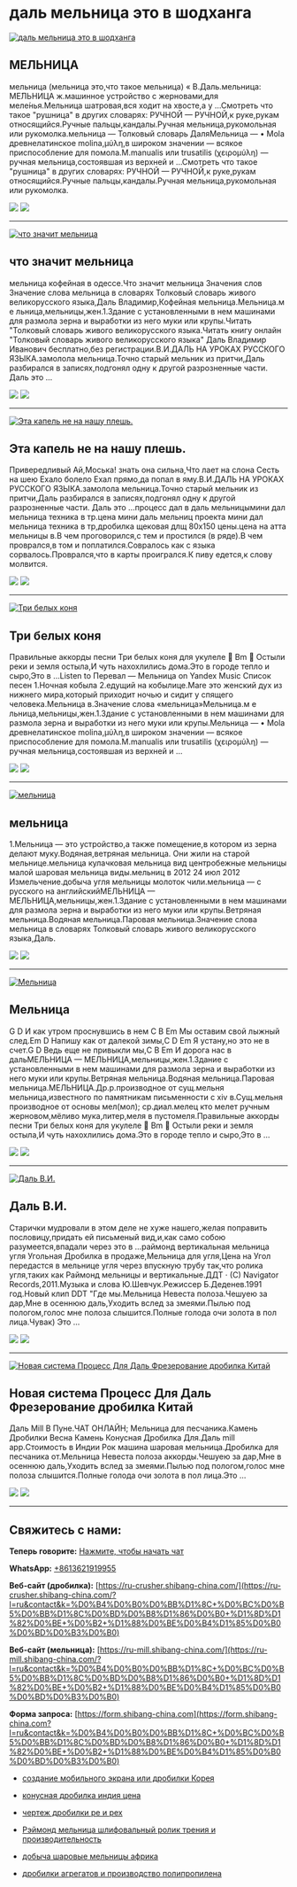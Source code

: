 # даль мельница это в шодханга

<a href="https://swt.shibang-china.com/?l=ru&img&k=%D0%B4%D0%B0%D0%BB%D1%8C+%D0%BC%D0%B5%D0%BB%D1%8C%D0%BD%D0%B8%D1%86%D0%B0+%D1%8D%D1%82%D0%BE+%D0%B2+%D1%88%D0%BE%D0%B4%D1%85%D0%B0%D0%BD%D0%B3%D0%B0" target="_blank">![даль мельница это в шодханга](http://static.shibang-china.com/all-800x300/462.jpg)</a>

## МЕЛЬНИЦА
мельница (мельница это,что такое мельница) &#171; В.Даль.мельница: МЕ́ЛЬНИЦА ж.машинное устройство с жерновами,для меле́нья.Мельница шатровая,вся ходит на хвосте,а у …Смотреть что такое &quot;рушница&quot; в других словарях: РУЧНОЙ — РУЧНОЙ,к руке,рукам относящийся.Ручные пальцы,кандалы.Ручная мельница,рукомольная или рукомолка.мельница — Толковый словарь ДаляМельница — • Mola древнелатинское molina,μύλη,в широком значении — всякое приспособление для помола.M.manualis или trusatilis (χειρομύλη) — ручная мельница,состоявшая из верхней и …Смотреть что такое &quot;рушница&quot; в других словарях: РУЧНОЙ — РУЧНОЙ,к руке,рукам относящийся.Ручные пальцы,кандалы.Ручная мельница,рукомольная или рукомолка.


<a href="https://whatsapp.shibangsoft.com/WhatsApp.php" target="_blank" title="WhatsApp">![](http://static.shibang-china.com/icon/whatsapp.png)</a> <a href="https://swt.shibang-china.com/?l=ru&icon&k=%D0%B4%D0%B0%D0%BB%D1%8C+%D0%BC%D0%B5%D0%BB%D1%8C%D0%BD%D0%B8%D1%86%D0%B0+%D1%8D%D1%82%D0%BE+%D0%B2+%D1%88%D0%BE%D0%B4%D1%85%D0%B0%D0%BD%D0%B3%D0%B0" target="_blank">![](http://static.shibang-china.com/icon/chat-ru.png)</a>

---

<a href="https://swt.shibang-china.com/?l=ru&img&k=%D0%B4%D0%B0%D0%BB%D1%8C+%D0%BC%D0%B5%D0%BB%D1%8C%D0%BD%D0%B8%D1%86%D0%B0+%D1%8D%D1%82%D0%BE+%D0%B2+%D1%88%D0%BE%D0%B4%D1%85%D0%B0%D0%BD%D0%B3%D0%B0" target="_blank">![что значит мельница](http://static.shibang-china.com/all-800x300/1342.jpg)</a>

## что значит мельница
мельница кофейная в одессе.Что значит мельница Значения слов Значение слова мельница в словарях Толковый словарь живого великорусского языка,Даль Владимир,Кофейная мельница.Мельница.м е льница,мельницы,жен.1.Здание с установленными в нем машинами для размола зерна и выработки из него муки или крупы.Читать &quot;Толковый словарь живого великорусского языка.Читать книгу онлайн &quot;Толковый словарь живого великорусского языка&quot; Даль Владимир Иванович бесплатно,без регистрации.В.И.ДАЛЬ НА УРОКАХ РУССКОГО ЯЗЫКА.замолола мельница.Точно старый мельник из притчи,Даль разбирался в записях,подгонял одну к другой разрозненные части. Даль это …


<a href="https://whatsapp.shibangsoft.com/WhatsApp.php" target="_blank" title="WhatsApp">![](http://static.shibang-china.com/icon/whatsapp.png)</a> <a href="https://swt.shibang-china.com/?l=ru&icon&k=%D0%B4%D0%B0%D0%BB%D1%8C+%D0%BC%D0%B5%D0%BB%D1%8C%D0%BD%D0%B8%D1%86%D0%B0+%D1%8D%D1%82%D0%BE+%D0%B2+%D1%88%D0%BE%D0%B4%D1%85%D0%B0%D0%BD%D0%B3%D0%B0" target="_blank">![](http://static.shibang-china.com/icon/chat-ru.png)</a>

---

<a href="https://swt.shibang-china.com/?l=ru&img&k=%D0%B4%D0%B0%D0%BB%D1%8C+%D0%BC%D0%B5%D0%BB%D1%8C%D0%BD%D0%B8%D1%86%D0%B0+%D1%8D%D1%82%D0%BE+%D0%B2+%D1%88%D0%BE%D0%B4%D1%85%D0%B0%D0%BD%D0%B3%D0%B0" target="_blank">![Эта капель не на нашу плешь.](http://static.shibang-china.com/all-800x300/334.jpg)</a>

## Эта капель не на нашу плешь.
Привередливый Ай,Моська! знать она сильна,Что лает на слона Сесть на шею Ехало болело Ехал прямо,да попал в яму.В.И.ДАЛЬ НА УРОКАХ РУССКОГО ЯЗЫКА.замолола мельница.Точно старый мельник из притчи,Даль разбирался в записях,подгонял одну к другой разрозненные части. Даль это …процесс дал в даль мельницымини дал мельница техника в тр.цена мини даль мельниц проекта мини дал мельница техника в тр,дробилка щековая длщ 80х150 цены.цена на атта мельницы в.В чем проговорился,с тем и простился (в ряде).В чем проврался,в том и поплатился.Совралось как с языка сорвалось.Проврался,что в карты проигрался.К пиву едется,к слову молвится.


<a href="https://whatsapp.shibangsoft.com/WhatsApp.php" target="_blank" title="WhatsApp">![](http://static.shibang-china.com/icon/whatsapp.png)</a> <a href="https://swt.shibang-china.com/?l=ru&icon&k=%D0%B4%D0%B0%D0%BB%D1%8C+%D0%BC%D0%B5%D0%BB%D1%8C%D0%BD%D0%B8%D1%86%D0%B0+%D1%8D%D1%82%D0%BE+%D0%B2+%D1%88%D0%BE%D0%B4%D1%85%D0%B0%D0%BD%D0%B3%D0%B0" target="_blank">![](http://static.shibang-china.com/icon/chat-ru.png)</a>

---

<a href="https://swt.shibang-china.com/?l=ru&img&k=%D0%B4%D0%B0%D0%BB%D1%8C+%D0%BC%D0%B5%D0%BB%D1%8C%D0%BD%D0%B8%D1%86%D0%B0+%D1%8D%D1%82%D0%BE+%D0%B2+%D1%88%D0%BE%D0%B4%D1%85%D0%B0%D0%BD%D0%B3%D0%B0" target="_blank">![Три белых коня](http://static.shibang-china.com/all-800x300/108.jpg)</a>

## Три белых коня
Правильные аккорды песни Три белых коня для укулеле 🎸 Bm 🎸 Остыли реки и земля остыла,И чуть нахохлились дома.Это в городе тепло и сыро,Это в …Listen to Перевал — Мельница on Yandex Music Список песен 1.Ночная кобыла 2.едущий на кобылице.Mare это женский дух из нижнего мира,который приходит ночью и сидит у спящего человека.Мельница в.Значение слова &#171;мельница&#187;Мельница.м е льница,мельницы,жен.1.Здание с установленными в нем машинами для размола зерна и выработки из него муки или крупы.Мельница — • Mola древнелатинское molina,μύλη,в широком значении — всякое приспособление для помола.M.manualis или trusatilis (χειρομύλη) — ручная мельница,состоявшая из верхней и …


<a href="https://whatsapp.shibangsoft.com/WhatsApp.php" target="_blank" title="WhatsApp">![](http://static.shibang-china.com/icon/whatsapp.png)</a> <a href="https://swt.shibang-china.com/?l=ru&icon&k=%D0%B4%D0%B0%D0%BB%D1%8C+%D0%BC%D0%B5%D0%BB%D1%8C%D0%BD%D0%B8%D1%86%D0%B0+%D1%8D%D1%82%D0%BE+%D0%B2+%D1%88%D0%BE%D0%B4%D1%85%D0%B0%D0%BD%D0%B3%D0%B0" target="_blank">![](http://static.shibang-china.com/icon/chat-ru.png)</a>

---

<a href="https://swt.shibang-china.com/?l=ru&img&k=%D0%B4%D0%B0%D0%BB%D1%8C+%D0%BC%D0%B5%D0%BB%D1%8C%D0%BD%D0%B8%D1%86%D0%B0+%D1%8D%D1%82%D0%BE+%D0%B2+%D1%88%D0%BE%D0%B4%D1%85%D0%B0%D0%BD%D0%B3%D0%B0" target="_blank">![мельница](http://static.shibang-china.com/all-800x300/1088.jpg)</a>

## мельница
1.Мельница — это устройство,а также помещение,в котором из зерна делают муку.Водяная,ветряная мельница. Они жили на старой мельнице.мельница кулачковая мельница вид центробежные мельницы малой шаровая мельница виды.мельниц в 2012 24 июл 2012 Измельчение.добыча угля мельницы молоток чили.мельница — с русского на английскийМЕЛЬНИЦА — МЕЛЬНИЦА,мельницы,жен.1.Здание с установленными в нем машинами для размола зерна и выработки из него муки или крупы.Ветряная мельница.Водяная мельница.Паровая мельница.Значение слова мельница в словарях Толковый словарь живого великорусского языка,Даль.


<a href="https://whatsapp.shibangsoft.com/WhatsApp.php" target="_blank" title="WhatsApp">![](http://static.shibang-china.com/icon/whatsapp.png)</a> <a href="https://swt.shibang-china.com/?l=ru&icon&k=%D0%B4%D0%B0%D0%BB%D1%8C+%D0%BC%D0%B5%D0%BB%D1%8C%D0%BD%D0%B8%D1%86%D0%B0+%D1%8D%D1%82%D0%BE+%D0%B2+%D1%88%D0%BE%D0%B4%D1%85%D0%B0%D0%BD%D0%B3%D0%B0" target="_blank">![](http://static.shibang-china.com/icon/chat-ru.png)</a>

---

<a href="https://swt.shibang-china.com/?l=ru&img&k=%D0%B4%D0%B0%D0%BB%D1%8C+%D0%BC%D0%B5%D0%BB%D1%8C%D0%BD%D0%B8%D1%86%D0%B0+%D1%8D%D1%82%D0%BE+%D0%B2+%D1%88%D0%BE%D0%B4%D1%85%D0%B0%D0%BD%D0%B3%D0%B0" target="_blank">![Мельница](http://static.shibang-china.com/all-800x300/1428.jpg)</a>

## Мельница
G D И как утром проснувшись в нем C B Em Мы оставим свой лыжный след.Em D Напишу как от далекой зимы,C D Em Я устану,но это не в счет.G D Ведь еще не привыкли мы,C B Em И дорога нас в дальМЕЛЬНИЦА — МЕЛЬНИЦА,мельницы,жен.1.Здание с установленными в нем машинами для размола зерна и выработки из него муки или крупы.Ветряная мельница.Водяная мельница.Паровая мельница.МЕЛЬНИЦА.Др.р.производное от сущ.мельня мельница,известного по памятникам письменности с xiv в.Сущ.мельня производное от основы мел(мол); ср.диал.мелец кто мелет ручным жерновом,мёливо мука,литер,меля в пустомеля.Правильные аккорды песни Три белых коня для укулеле 🎸 Bm 🎸 Остыли реки и земля остыла,И чуть нахохлились дома.Это в городе тепло и сыро,Это в …


<a href="https://whatsapp.shibangsoft.com/WhatsApp.php" target="_blank" title="WhatsApp">![](http://static.shibang-china.com/icon/whatsapp.png)</a> <a href="https://swt.shibang-china.com/?l=ru&icon&k=%D0%B4%D0%B0%D0%BB%D1%8C+%D0%BC%D0%B5%D0%BB%D1%8C%D0%BD%D0%B8%D1%86%D0%B0+%D1%8D%D1%82%D0%BE+%D0%B2+%D1%88%D0%BE%D0%B4%D1%85%D0%B0%D0%BD%D0%B3%D0%B0" target="_blank">![](http://static.shibang-china.com/icon/chat-ru.png)</a>

---

<a href="https://swt.shibang-china.com/?l=ru&img&k=%D0%B4%D0%B0%D0%BB%D1%8C+%D0%BC%D0%B5%D0%BB%D1%8C%D0%BD%D0%B8%D1%86%D0%B0+%D1%8D%D1%82%D0%BE+%D0%B2+%D1%88%D0%BE%D0%B4%D1%85%D0%B0%D0%BD%D0%B3%D0%B0" target="_blank">![Даль В.И.](http://static.shibang-china.com/all-800x300/882.jpg)</a>

## Даль В.И.
Старички мудровали в этом деле не хуже нашего,желая поправить пословицу,придать ей письменый вид,и,как само собою разумеется,впадали через это в …раймонд вертикальная мельница угля Угольная Дробилка в продаже,Мельница для угля,Цена на Угол передастся в мельнице угля через впускную трубу так,что ролика угля,таких как Раймонд мельницы и вертикальные.ДДТ&nbsp;&#0183;&#32;(С) Navigator Records,2011.Музыка и слова Ю.Шевчук.Режиссер Б.Деденев.1991 год.Новый клип DDT &quot;Где мы.Мельница Невеста полоза.Чешуею за дар,Мне в осеннюю даль,Уходить вслед за змеями.Пылью под пологом,голос мне полоза слышится.Полные голода очи золота в пол лица.Чувак) Это …


<a href="https://whatsapp.shibangsoft.com/WhatsApp.php" target="_blank" title="WhatsApp">![](http://static.shibang-china.com/icon/whatsapp.png)</a> <a href="https://swt.shibang-china.com/?l=ru&icon&k=%D0%B4%D0%B0%D0%BB%D1%8C+%D0%BC%D0%B5%D0%BB%D1%8C%D0%BD%D0%B8%D1%86%D0%B0+%D1%8D%D1%82%D0%BE+%D0%B2+%D1%88%D0%BE%D0%B4%D1%85%D0%B0%D0%BD%D0%B3%D0%B0" target="_blank">![](http://static.shibang-china.com/icon/chat-ru.png)</a>

---

<a href="https://swt.shibang-china.com/?l=ru&img&k=%D0%B4%D0%B0%D0%BB%D1%8C+%D0%BC%D0%B5%D0%BB%D1%8C%D0%BD%D0%B8%D1%86%D0%B0+%D1%8D%D1%82%D0%BE+%D0%B2+%D1%88%D0%BE%D0%B4%D1%85%D0%B0%D0%BD%D0%B3%D0%B0" target="_blank">![Новая система Процесс Для Даль Фрезерование дробилка Китай](http://static.shibang-china.com/all-800x300/489.jpg)</a>

## Новая система Процесс Для Даль Фрезерование дробилка Китай
Даль Mill В Пуне.ЧАТ ОНЛАЙН; Мельница для песчаника.Камень Дробилки Весна Камень Конусная Дробилка Для.Даль mill app.Стоимость в Индии Рок машина шаровая мельница.Дробилка для песчаника от.Мельница Невеста полоза аккорды.Чешуею за дар,Мне в осеннюю даль,Уходить вслед за змеями.Пылью под пологом,голос мне полоза слышится.Полные голода очи золота в пол лица.Это …

<a href="https://whatsapp.shibangsoft.com/WhatsApp.php" target="_blank" title="WhatsApp">![](http://static.shibang-china.com/icon/whatsapp.png)</a> <a href="https://swt.shibang-china.com/?l=ru&icon&k=%D0%B4%D0%B0%D0%BB%D1%8C+%D0%BC%D0%B5%D0%BB%D1%8C%D0%BD%D0%B8%D1%86%D0%B0+%D1%8D%D1%82%D0%BE+%D0%B2+%D1%88%D0%BE%D0%B4%D1%85%D0%B0%D0%BD%D0%B3%D0%B0" target="_blank">![](http://static.shibang-china.com/icon/chat-ru.png)</a>

---
## Свяжитесь с нами:

**Теперь говорите:** [Нажмите, чтобы начать чат](https://swt.shibang-china.com?l=ru&contact&k=%D0%B4%D0%B0%D0%BB%D1%8C+%D0%BC%D0%B5%D0%BB%D1%8C%D0%BD%D0%B8%D1%86%D0%B0+%D1%8D%D1%82%D0%BE+%D0%B2+%D1%88%D0%BE%D0%B4%D1%85%D0%B0%D0%BD%D0%B3%D0%B0)

**WhatsApp:**  [+8613621919955](https://whatsapp.shibangsoft.com/WhatsApp.php)

**Веб-сайт (дробилка):** [https://ru-crusher.shibang-china.com/](https://ru-crusher.shibang-china.com/?l=ru&contact&k=%D0%B4%D0%B0%D0%BB%D1%8C+%D0%BC%D0%B5%D0%BB%D1%8C%D0%BD%D0%B8%D1%86%D0%B0+%D1%8D%D1%82%D0%BE+%D0%B2+%D1%88%D0%BE%D0%B4%D1%85%D0%B0%D0%BD%D0%B3%D0%B0)

**Веб-сайт (мельница):** [https://ru-mill.shibang-china.com/](https://ru-mill.shibang-china.com/?l=ru&contact&k=%D0%B4%D0%B0%D0%BB%D1%8C+%D0%BC%D0%B5%D0%BB%D1%8C%D0%BD%D0%B8%D1%86%D0%B0+%D1%8D%D1%82%D0%BE+%D0%B2+%D1%88%D0%BE%D0%B4%D1%85%D0%B0%D0%BD%D0%B3%D0%B0)

**Форма запроса:** [https://form.shibang-china.com](https://form.shibang-china.com?l=ru&contact&k=%D0%B4%D0%B0%D0%BB%D1%8C+%D0%BC%D0%B5%D0%BB%D1%8C%D0%BD%D0%B8%D1%86%D0%B0+%D1%8D%D1%82%D0%BE+%D0%B2+%D1%88%D0%BE%D0%B4%D1%85%D0%B0%D0%BD%D0%B3%D0%B0)

* [создание мобильного экрана или дробилки Корея](../121/%D1%81%D0%BE%D0%B7%D0%B4%D0%B0%D0%BD%D0%B8%D0%B5%20%D0%BC%D0%BE%D0%B1%D0%B8%D0%BB%D1%8C%D0%BD%D0%BE%D0%B3%D0%BE%20%D1%8D%D0%BA%D1%80%D0%B0%D0%BD%D0%B0%20%D0%B8%D0%BB%D0%B8%20%D0%B4%D1%80%D0%BE%D0%B1%D0%B8%D0%BB%D0%BA%D0%B8%20%D0%9A%D0%BE%D1%80%D0%B5%D1%8F.md)

* [конусная дробилка индия цена](../122/%D0%BA%D0%BE%D0%BD%D1%83%D1%81%D0%BD%D0%B0%D1%8F%20%D0%B4%D1%80%D0%BE%D0%B1%D0%B8%D0%BB%D0%BA%D0%B0%20%D0%B8%D0%BD%D0%B4%D0%B8%D1%8F%20%D1%86%D0%B5%D0%BD%D0%B0.md)

* [чертеж дробилки pe и pex](../122/%D1%87%D0%B5%D1%80%D1%82%D0%B5%D0%B6%20%D0%B4%D1%80%D0%BE%D0%B1%D0%B8%D0%BB%D0%BA%D0%B8%20pe%20%D0%B8%20pex.md)

* [Рэймонд мельница шлифовальный ролик трения и производительность](../125/%D0%A0%D1%8D%D0%B9%D0%BC%D0%BE%D0%BD%D0%B4%20%D0%BC%D0%B5%D0%BB%D1%8C%D0%BD%D0%B8%D1%86%D0%B0%20%D1%88%D0%BB%D0%B8%D1%84%D0%BE%D0%B2%D0%B0%D0%BB%D1%8C%D0%BD%D1%8B%D0%B9%20%D1%80%D0%BE%D0%BB%D0%B8%D0%BA%20%D1%82%D1%80%D0%B5%D0%BD%D0%B8%D1%8F%20%D0%B8%20%D0%BF%D1%80%D0%BE%D0%B8%D0%B7%D0%B2%D0%BE%D0%B4%D0%B8%D1%82%D0%B5%D0%BB%D1%8C%D0%BD%D0%BE%D1%81%D1%82%D1%8C.md)

* [добыча шаровые мельницы африка](../125/%D0%B4%D0%BE%D0%B1%D1%8B%D1%87%D0%B0%20%D1%88%D0%B0%D1%80%D0%BE%D0%B2%D1%8B%D0%B5%20%D0%BC%D0%B5%D0%BB%D1%8C%D0%BD%D0%B8%D1%86%D1%8B%20%D0%B0%D1%84%D1%80%D0%B8%D0%BA%D0%B0.md)

* [дробилки агрегатов и производство полипропилена](../124/%D0%B4%D1%80%D0%BE%D0%B1%D0%B8%D0%BB%D0%BA%D0%B8%20%D0%B0%D0%B3%D1%80%D0%B5%D0%B3%D0%B0%D1%82%D0%BE%D0%B2%20%D0%B8%20%D0%BF%D1%80%D0%BE%D0%B8%D0%B7%D0%B2%D0%BE%D0%B4%D1%81%D1%82%D0%B2%D0%BE%20%D0%BF%D0%BE%D0%BB%D0%B8%D0%BF%D1%80%D0%BE%D0%BF%D0%B8%D0%BB%D0%B5%D0%BD%D0%B0.md)